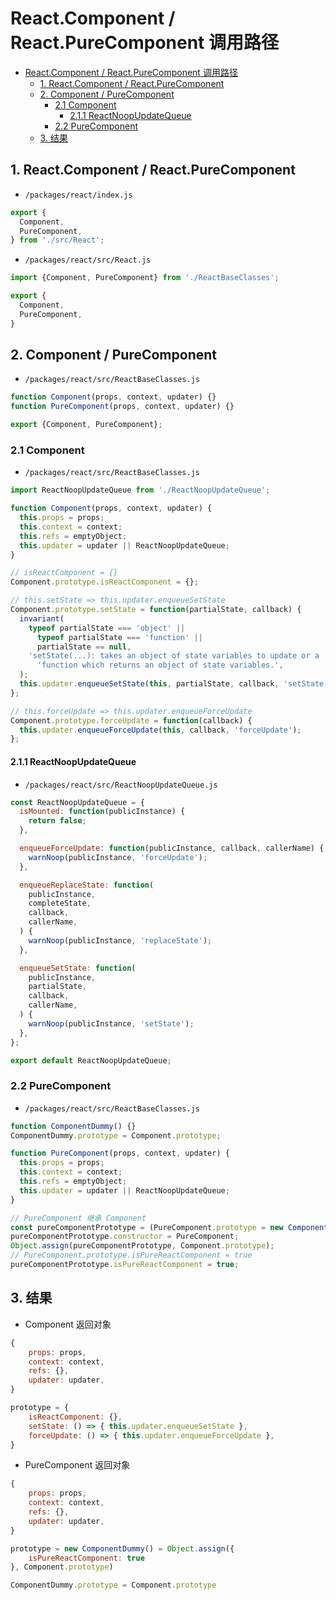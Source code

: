 # React.Component / React.PureComponent 调用路径

<!-- TOC -->

- [React.Component / React.PureComponent 调用路径](#reactcomponent--reactpurecomponent-调用路径)
  - [1. React.Component / React.PureComponent](#1-reactcomponent--reactpurecomponent)
  - [2. Component / PureComponent](#2-component--purecomponent)
    - [2.1 Component](#21-component)
      - [2.1.1 ReactNoopUpdateQueue](#211-reactnoopupdatequeue)
    - [2.2 PureComponent](#22-purecomponent)
  - [3. 结果](#3-结果)

<!-- /TOC -->

## 1. React.Component / React.PureComponent

- `/packages/react/index.js`

```js
export {
  Component,
  PureComponent,
} from './src/React';
```

- `/packages/react/src/React.js`

```js
import {Component, PureComponent} from './ReactBaseClasses';

export {
  Component,
  PureComponent,
}
```

## 2. Component / PureComponent

- `/packages/react/src/ReactBaseClasses.js`

```js
function Component(props, context, updater) {}
function PureComponent(props, context, updater) {}

export {Component, PureComponent};
```

### 2.1 Component

- `/packages/react/src/ReactBaseClasses.js`

```js
import ReactNoopUpdateQueue from './ReactNoopUpdateQueue';

function Component(props, context, updater) {
  this.props = props;
  this.context = context;
  this.refs = emptyObject;
  this.updater = updater || ReactNoopUpdateQueue;
}

// isReactComponent = {}
Component.prototype.isReactComponent = {};

// this.setState => this.updater.enqueueSetState
Component.prototype.setState = function(partialState, callback) {
  invariant(
    typeof partialState === 'object' ||
      typeof partialState === 'function' ||
      partialState == null,
    'setState(...): takes an object of state variables to update or a ' +
      'function which returns an object of state variables.',
  );
  this.updater.enqueueSetState(this, partialState, callback, 'setState');
};

// this.forceUpdate => this.updater.enqueueForceUpdate
Component.prototype.forceUpdate = function(callback) {
  this.updater.enqueueForceUpdate(this, callback, 'forceUpdate');
};
```

#### 2.1.1 ReactNoopUpdateQueue

- `/packages/react/src/ReactNoopUpdateQueue.js`

```js
const ReactNoopUpdateQueue = {
  isMounted: function(publicInstance) {
    return false;
  },

  enqueueForceUpdate: function(publicInstance, callback, callerName) {
    warnNoop(publicInstance, 'forceUpdate');
  },

  enqueueReplaceState: function(
    publicInstance,
    completeState,
    callback,
    callerName,
  ) {
    warnNoop(publicInstance, 'replaceState');
  },

  enqueueSetState: function(
    publicInstance,
    partialState,
    callback,
    callerName,
  ) {
    warnNoop(publicInstance, 'setState');
  },
};

export default ReactNoopUpdateQueue;
```

### 2.2 PureComponent

- `/packages/react/src/ReactBaseClasses.js`

```js
function ComponentDummy() {}
ComponentDummy.prototype = Component.prototype;

function PureComponent(props, context, updater) {
  this.props = props;
  this.context = context;
  this.refs = emptyObject;
  this.updater = updater || ReactNoopUpdateQueue;
}

// PureComponent 继承 Component
const pureComponentPrototype = (PureComponent.prototype = new ComponentDummy());
pureComponentPrototype.constructor = PureComponent;
Object.assign(pureComponentPrototype, Component.prototype);
// PureComponent.prototype.isPureReactComponent = true
pureComponentPrototype.isPureReactComponent = true;
```

## 3. 结果

- Component 返回对象

```js
{
    props: props,
    context: context,
    refs: {},
    updater: updater,
}

prototype = {
    isReactComponent: {},
    setState: () => { this.updater.enqueueSetState },
    forceUpdate: () => { this.updater.enqueueForceUpdate },
}
```

- PureComponent 返回对象

```js
{
    props: props,
    context: context,
    refs: {},
    updater: updater,
}

prototype = new ComponentDummy() = Object.assign({
    isPureReactComponent: true
}, Component.prototype)

ComponentDummy.prototype = Component.prototype
```
